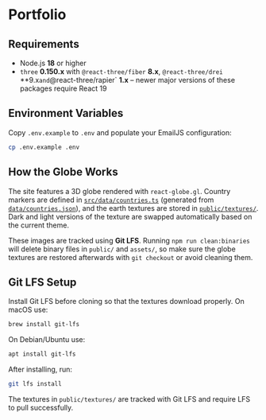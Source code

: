 # Portfolio

## Requirements

* Node.js **18** or higher
* `three` **0.150.x** with `@react-three/fiber` **8.x**, `@react-three/drei` **9.x`
  and `@react-three/rapier` **1.x** – newer major versions of these
  packages require React 19

## Environment Variables

Copy `.env.example` to `.env` and populate your EmailJS configuration:

```bash
cp .env.example .env
```

## How the Globe Works

The site features a 3D globe rendered with `react-globe.gl`. Country markers are
defined in [`src/data/countries.ts`](src/data/countries.ts) (generated from
[`data/countries.json`](data/countries.json)), and the earth textures are stored
in [`public/textures/`](public/textures/).
Dark and light versions of the texture are swapped automatically based on the
current theme.

These images are tracked using **Git LFS**. Running `npm run clean:binaries` will delete binary files in `public/` and `assets/`, so make sure the globe textures are restored afterwards with `git checkout` or avoid cleaning them.

## Git LFS Setup

Install Git LFS before cloning so that the textures download properly. On macOS use:

```bash
brew install git-lfs
```

On Debian/Ubuntu use:

```bash
apt install git-lfs
```

After installing, run:

```bash
git lfs install
```

The textures in `public/textures/` are tracked with Git LFS and require LFS to pull successfully.

